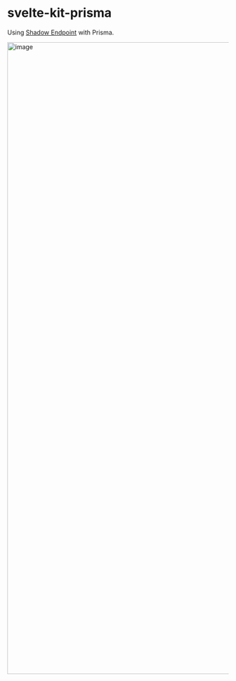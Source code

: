 # svelte-kit-prisma

Using [Shadow Endpoint](https://kit.svelte.dev/docs#routing-endpoints) with Prisma.

<img width="1440" alt="image" src="https://user-images.githubusercontent.com/40315079/156871280-a5043cdf-87fc-4321-ad6f-7cd88d4b6d32.png">
